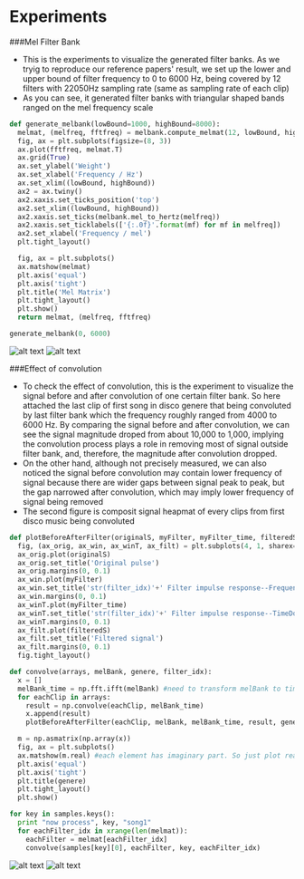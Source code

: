 # Experiments
###Mel Filter Bank
* This is the experiments to visualize the generated filter banks. As we tryig to reproduce our reference papers' result, we set up the lower and upper bound of filter frequency to 0 to 6000 Hz, being covered by 12 filters with 22050Hz sampling rate (same as sampling rate of each clip)
* As you can see, it generated filter banks with triangular shaped bands ranged on the mel frequency scale
```python
def generate_melbank(lowBound=1000, highBound=8000):
  melmat, (melfreq, fftfreq) = melbank.compute_melmat(12, lowBound, highBound, num_fft_bands=4097, sample_rate=22050)
  fig, ax = plt.subplots(figsize=(8, 3))
  ax.plot(fftfreq, melmat.T)
  ax.grid(True)
  ax.set_ylabel('Weight')
  ax.set_xlabel('Frequency / Hz')
  ax.set_xlim((lowBound, highBound))
  ax2 = ax.twiny()
  ax2.xaxis.set_ticks_position('top')
  ax2.set_xlim((lowBound, highBound))
  ax2.xaxis.set_ticks(melbank.mel_to_hertz(melfreq))
  ax2.xaxis.set_ticklabels(['{:.0f}'.format(mf) for mf in melfreq])
  ax2.set_xlabel('Frequency / mel')
  plt.tight_layout()

  fig, ax = plt.subplots()
  ax.matshow(melmat)
  plt.axis('equal')
  plt.axis('tight')
  plt.title('Mel Matrix')
  plt.tight_layout()
  plt.show()
  return melmat, (melfreq, fftfreq)

generate_melbank(0, 6000)
```
![alt text](https://github.com/jfriend08/MusicClassification/blob/dev2/baseLineReport/figures/Mel_Matrix.png "Mel_Matrix")
![alt text](https://github.com/jfriend08/MusicClassification/blob/dev2/baseLineReport/figures/mel_frequency_bank.png "mel_frequency_bank")


###Effect of convolution
* To check the effect of convolution, this is the experiment to visualize the signal before and after convolution of one certain filter bank. So here attached the last clip of first song in disco genere that being convoluted by last filter bank which the frequency roughly ranged from 4000 to 6000 Hz. By comparing the signal before and after convolution, we can see the signal magnitude droped from about 10,000 to 1,000, implying the convolution process plays a role in removing most of signal outside filter bank, and, therefore, the magnitude after convolution dropped.
* On the other hand, although not precisely measured, we can also noticed the signal before convolution may contain lower frequency of signal because there are wider gaps between signal peak to peak, but the gap narrowed after convolution, which may imply lower frequency of signal being removed
* The second figure is composit signal heapmat of every clips from first disco music being convoluted
```python
def plotBeforeAfterFilter(originalS, myFilter, myFilter_time, filteredS, genere, filter_idx):
  fig, (ax_orig, ax_win, ax_winT, ax_filt) = plt.subplots(4, 1, sharex=True)
  ax_orig.plot(originalS)
  ax_orig.set_title('Original pulse')
  ax_orig.margins(0, 0.1)
  ax_win.plot(myFilter)
  ax_win.set_title('str(filter_idx)'+' Filter impulse response--FrequencyDomain')
  ax_win.margins(0, 0.1)
  ax_winT.plot(myFilter_time)
  ax_winT.set_title('str(filter_idx)'+' Filter impulse response--TimeDomain')
  ax_winT.margins(0, 0.1)
  ax_filt.plot(filteredS)
  ax_filt.set_title('Filtered signal')
  ax_filt.margins(0, 0.1)
  fig.tight_layout()

def convolve(arrays, melBank, genere, filter_idx):
  x = []
  melBank_time = np.fft.ifft(melBank) #need to transform melBank to time domain
  for eachClip in arrays:
    result = np.convolve(eachClip, melBank_time)
    x.append(result)
    plotBeforeAfterFilter(eachClip, melBank, melBank_time, result, genere, filter_idx)

  m = np.asmatrix(np.array(x))
  fig, ax = plt.subplots()
  ax.matshow(m.real) #each element has imaginary part. So just plot real part
  plt.axis('equal')
  plt.axis('tight')
  plt.title(genere)
  plt.tight_layout()
  plt.show()

for key in samples.keys():
  print "now process", key, "song1"
  for eachFilter_idx in xrange(len(melmat)):
    eachFilter = melmat[eachFilter_idx]
    convolve(samples[key][0], eachFilter, key, eachFilter_idx)
```
![alt text](https://github.com/jfriend08/MusicClassification/blob/dev2/baseLineReport/figures/FilterFigure_Filter11disco.png "FilterFigure_Filter11disco")
![alt text](https://github.com/jfriend08/MusicClassification/blob/dev2/baseLineReport/figures/Convolution_Filter11disco.png "Convolution_Filter11disco")